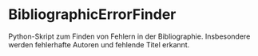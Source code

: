 # BibliographicErrorFinder
Python-Skript zum Finden von Fehlern in der Bibliographie. Insbesondere werden fehlerhafte Autoren und fehlende Titel erkannt.
